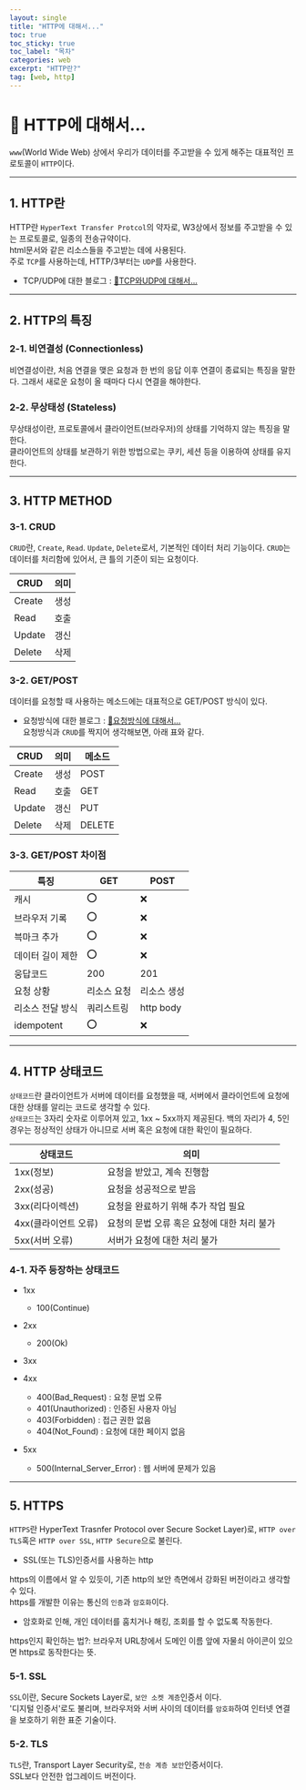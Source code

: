 ```yaml
---
layout: single
title: "HTTP에 대해서..."
toc: true
toc_sticky: true
toc_label: "목차"
categories: web
excerpt: "HTTP란?"
tag: [web, http]
---
```


# 📘 HTTP에 대해서...
`www`(World Wide Web) 상에서 우리가 데이터를 주고받을 수 있게 해주는 대표적인 프로토콜이 `HTTP`이다.  

---
## 1. HTTP란
HTTP란 `HyperText Transfer Protcol`의 약자로, W3상에서 정보를 주고받을 수 있는 프로토콜로, 일종의 전송규약이다.  
html문서와 같은 리소스들을 주고받는 데에 사용된다.  
주로 `TCP`를 사용하는데, HTTP/3부터는 `UDP`를 사용한다.  
- TCP/UDP에 대한 블로그 : [📘TCP와UDP에 대해서...](https://hellojunho.github.io/web/TCP%EC%99%80UDP/)

--- 
## 2. HTTP의 특징
### 2-1. 비연결성 (Connectionless)
비연결성이란, 처음 연결을 맺은 요청과 한 번의 응답 이후 연결이 종료되는 특징을 말한다. 
그래서 새로운 요청이 올 때마다 다시 연결을 해야한다.  

### 2-2. 무상태성 (Stateless)
무상태성이란, 프로토콜에서 클라이언트(브라우저)의 상태를 기억하지 않는 특징을 말한다.  
클라이언트의 상태를 보관하기 위한 방법으로는 쿠키, 세션 등을 이용하여 상태를 유지한다.

---
## 3. HTTP METHOD
### 3-1. CRUD
`CRUD`란, `Create`, `Read`. `Update`, `Delete`로서, 기본적인 데이터 처리 기능이다. `CRUD`는 데이터를 처리함에 있어서, 큰 틀의 기준이 되는 요청이다.

|CRUD|의미|
|------|---|
|Create|생성|
|Read|호출|
|Update|갱신|
|Delete|삭제|

### 3-2. GET/POST
데이터를 요청할 때 사용하는 메소드에는 대표적으로 GET/POST 방식이 있다.  
- 요청방식에 대한 블로그 : [📘요청방식에 대해서...](https://hellojunho.github.io/web/%EC%9A%94%EC%B2%AD%EB%B0%A9%EC%8B%9D/)  
요청방식과 `CRUD`를 짝지어 생각해보면, 아래 표와 같다.

|CRUD|의미|메소드|
|------|---|---|
|Create|생성|POST|
|Read|호출|GET|
|Update|갱신|PUT|
|Delete|삭제|DELETE|

### 3-3. GET/POST 차이점

|특징|GET|POST|
|---|---|---|
|캐시|⭕️|❌|
|브라우저 기록|⭕️|❌|
|븍마크 추가|⭕️|❌|
|데이터 길이 제한|⭕️|❌|
|웅답코드|200|201|
|요청 상황|리소스 요청|리소스 생성|
|리소스 전달 방식|쿼리스트링|http body|
|idempotent|⭕️|❌|


---
## 4. HTTP 상태코드
`상태코드`란 클라이언트가 서버에 데이터를 요청했을 때, 서버에서 클라이언트에 요청에 대한 상태를 알리는 코드로 생각할 수 있다.  
`상태코드`는 3자리 숫자로 이루어져 있고, 1xx ~ 5xx까지 제공된다.  백의 자리가 4, 5인 경우는 정상적인 상태가 아니므로 서버 혹은 요청에 대한 확인이 필요하다.  

|상태코드|의미|
|------|---|
|1xx(정보)|요청을 받았고, 계속 진행함|
|2xx(성공)|요청을 성공적으로 받음|
|3xx(리다이렉션)|요청을 완료하기 위해 추가 작업 필요|
|4xx(클라이언트 오류)|요청의 문법 오류 혹은 요청에 대한 처리 불가|
|5xx(서버 오류)|서버가 요청에 대한 처리 불가|

### 4-1. 자주 등장하는 상태코드
- 1xx 
    - 100(Continue)
- 2xx 
    - 200(Ok)
- 3xx 

- 4xx 
    - 400(Bad_Request) : 요청 문법 오류
    - 401(Unauthorized) : 인증된 사용자 아님
    - 403(Forbidden) : 접근 권한 없음
    - 404(Not_Found) : 요청에 대한 페이지 없음
- 5xx
    - 500(Internal_Server_Error) : 웹 서버에 문제가 있음

---
## 5. HTTPS
`HTTPS`란 HyperText Trasnfer Protocol over Secure Socket Layer)로, `HTTP over TLS`혹은 `HTTP over SSL`, `HTTP Secure`으로 불린다.  
- SSL(또는 TLS)인증서를 사용하는 http  

https의 이름에서 알 수 있듯이, 기존 http의 보안 측면에서 강화된 버전이라고 생각할 수 있다.  
https를 개발한 이유는 통신의 `인증`과 `암호화`이다.  
- 암호화로 인해, 개인 데이터를 훔치거나 해킹, 조회를 할 수 없도록 작동한다.  

https인지 확인하는 법?: 브라우저 URL창에서 도메인 이름 앞에 자물쇠 아이콘이 있으면 https로 동작한다는 뜻.  

### 5-1. SSL
`SSL`이란, Secure Sockets Layer로, `보안 소켓 계층`인증서 이다.  
'디지털 인증서'로도 불리며, 브라우저와 서버 사이의 데이터를 `암호화`하여 인터넷 연결을 보호하기 위한 표준 기술이다.  

### 5-2. TLS
`TLS`란, Transport Layer Security로, `전송 계층 보안`인증서이다.  
SSL보다 안전한 업그레이드 버전이다.  
